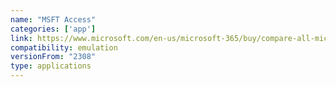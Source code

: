 ```yaml
---
name: "MSFT Access"
categories: ['app']
link: https://www.microsoft.com/en-us/microsoft-365/buy/compare-all-microsoft-365-products
compatibility: emulation
versionFrom: "2308"
type: applications
---
```


